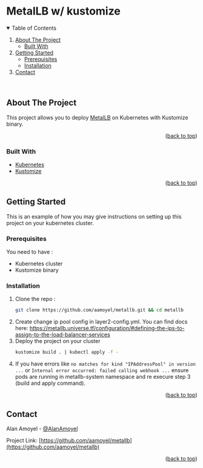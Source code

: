 # MetalLB w/ kustomize
<div id="top"></div>

<!-- TABLE OF CONTENTS -->
<details open>
  <summary>Table of Contents</summary>
  <ol>
    <li>
      <a href="#about-the-project">About The Project</a>
      <ul>
        <li><a href="#built-with">Built With</a></li>
      </ul>
    </li>
    <li>
      <a href="#getting-started">Getting Started</a>
      <ul>
        <li><a href="#prerequisites">Prerequisites</a></li>
        <li><a href="#installation">Installation</a></li>
      </ul>
    </li>
    <li><a href="#contact">Contact</a></li>
  </ol>
</details>
</br>



<!-- ABOUT THE PROJECT -->
## About The Project

This project allows you to deploy [MetalLB](https://metallb.universe.tf/) on Kubernetes with Kustomize binary.

<p align="right">(<a href="#top">back to top</a>)</p>


### Built With

* [Kubernetes](https://kubernetes.io/)
* [Kustomize](https://kustomize.io/)

<p align="right">(<a href="#top">back to top</a>)</p>



<!-- GETTING STARTED -->
## Getting Started

This is an example of how you may give instructions on setting up this project on your kubernetes cluster.

### Prerequisites

You need to have :
* Kubernetes cluster
* Kustomize binary

### Installation

1. Clone the repo :
   ```sh
   git clone https://github.com/aamoyel/metallb.git && cd metallb
   ```
2. Create change ip pool config in layer2-config.yml. You can find docs here: https://metallb.universe.tf/configuration/#defining-the-ips-to-assign-to-the-load-balancer-services
3. Deploy the project on your cluster
   ```sh
   kustomize build . | kubectl apply -f -
   ```
4. If you have errors like `no matches for kind "IPAddressPool" in version ...` or `Internal error occurred: failed calling webhook ...` ensure pods are running in metallb-system namespace and re execure step 3 (build and apply command).

<p align="right">(<a href="#top">back to top</a>)</p>


<!-- CONTACT -->
## Contact

Alan Amoyel - [@AlanAmoyel](https://twitter.com/AlanAmoyel)

Project Link: [https://github.com/aamoyel/metallb](https://github.com/aamoyel/metallb)

<p align="right">(<a href="#top">back to top</a>)</p>
